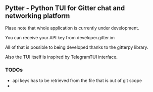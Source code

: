 ## Pytter - Python TUI for Gitter chat and networking platform

Plase note that whole application is currently under development.

You can receive your API key from developer.gitter.im

All of that is possible to being developed thanks to the gitterpy library.

Also the TUI itself is inspired by TelegramTUI interface.

### TODOs

- api keys has to be retrieved from the file that is out of git scope
-
